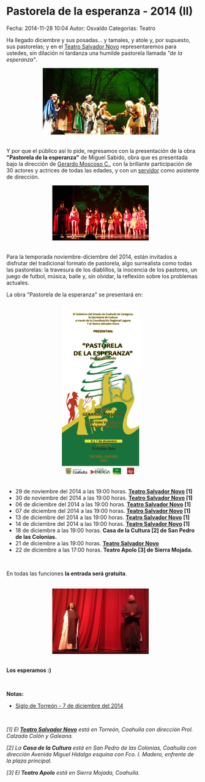Pastorela de la esperanza - 2014 (II)
==================================

Fecha: 2014-11-28 10:04
Autor: Osvaldo
Categorías: Teatro

Ha llegado diciembre y sus posadas... y tamales, y atole y, por supuesto, sus pastorelas; y en el [Teatro Salvador Novo](http://www.openstreetmap.org/#map=17/25.53003/-103.45253) representaremos para ustedes, sin dilación ni tardanza una humilde pastorela llamada _"de la esperanza"_.

<!-- break -->

<center>
<img class="img-responsive" style="width:60%;height:auto;margin-right:12px;" src="2014-11-28-Pastorela-de-la-esperanza-2014-II/pastorela-p.jpg" alt="pastores" width="525" height="450">
</center>

<br />

Y por que el público así lo pide, regresamos con la presentación de la obra __"Pastorela de la esperanza"__ de Miguel Sabido, obra que es presentada bajo la dirección de [Gerardo Moscoso C.](http://companialagaviota.com/gerardo-moscoso/), con la brillante participación de 30 actores y actrices de todas las edades, y con un [servidor](https://salazarysanchez.github.io/contacto/contacto.html) como asistente de dirección.

<center>
<img class="img-responsive" style="width:50%;height:auto;margin-right:12px;" src="2014-11-28-Pastorela-de-la-esperanza-2014-II/pastorela-d.jpg" alt="diablillos" width="525" height="450">
</center>

<br />

Para la temporada noviembre-diciembre del 2014, están invitados a disfrutar del tradicional formato de pastorela, algo surrealista como todas las pastorelas: la travesura de los diablillos, la inocencia de los pastores, un juego de futbol, música, baile y, sin olvidar, la reflexión sobre los problemas actuales.

La obra "Pastorela de la esperanza" se presentará en:

<center>
<img class="img-responsive" style="width:40%;height:auto;margin-right:12px;" src="2014-11-28-Pastorela-de-la-esperanza-2014-II/02-pastorela-6-7.jpg" alt="Pastorela" width="525" height="450">
</center>

<br />

* 29 de noviembre del 2014 a las 19:00 horas. __[Teatro Salvador Novo](http://www.openstreetmap.org/#map=17/25.53003/-103.45253) [1]__
* 30 de noviembre del 2014 a las 19:00 horas. __[Teatro Salvador Novo](http://www.openstreetmap.org/#map=17/25.53003/-103.45253) [1]__
* 06 de diciembre del 2014 a las 19:00 horas. __[Teatro Salvador Novo](http://www.openstreetmap.org/#map=17/25.53003/-103.45253) [1]__
* 07 de diciembre del 2014 a las 19:00 horas. __[Teatro Salvador Novo](http://www.openstreetmap.org/#map=17/25.53003/-103.45253) [1]__
* 13 de diciembre del 2014 a las 19:00 horas. __[Teatro Salvador Novo](http://www.openstreetmap.org/#map=17/25.53003/-103.45253) [1]__
* 14 de diciembre del 2014 a las 19:00 horas. __[Teatro Salvador Novo](http://www.openstreetmap.org/#map=17/25.53003/-103.45253) [1]__
* 18 de diciembre a las 19:00 horas. __Casa de la Cultura [2] de San Pedro de las Colonias.__
* 21 de diciembre a las 19:00 horas. __[Teatro Salvador Novo](http://www.openstreetmap.org/#map=17/25.53003/-103.45253)__
* 22 de diciembre a las 17:00 horas. __Teatro Apolo [3] de Sierra Mojada.__

<br />

En todas las funciones __la entrada será gratuita__.

<br />

<center>
<img class="img-responsive" style="width:50%;height:auto;margin-right:12px;" src="2014-01-18-Pastorela-de-la-esperanza-2014-I/esperanza-02.png" alt="narradores" width="525" height="450">
</center>

<br />

__Los esperamos :)__

<br />

__Notas:__

* [Siglo de Torreón - 7 de diciembre del 2014](http://www.elsiglodetorreon.com.mx/noticia/1065298.presentan-pastorela-en-el-novo.html)

<br />

_[1] El __[Teatro Salvador Novo](http://www.openstreetmap.org/#map=17/25.53003/-103.45253)__ está en Torreón, Coahuila con dirección Prol. Calzada Colón y Galeana._

_[2] La __Casa de la Cultura__ está en San Pedro de las Colonias, Coahuila con dirección Avenida Miguel Hidalgo esquina con Fco. I. Madero, enfrente de la plaza principal._

_[3] El __Teatro Apolo__ está en Sierra Mojada, Coahuila._

<br />
